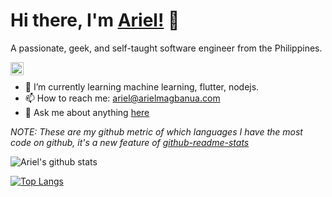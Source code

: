 # Hi there, I'm [Ariel!](https://arielmagbanua.github.io) 👋

A passionate, geek, and self-taught software engineer from the Philippines.

<a href="https://twitter.com/Ariel_Magbanua">
  <img align="left" alt="Ariel Magbanua | Twitter" width="21px" src="https://raw.githubusercontent.com/anuraghazra/anuraghazra/master/assets/twitter.svg" />
</a>

<br />

- 🌱 I’m currently learning machine learning, flutter, nodejs.
- 📫 How to reach me: [ariel@arielmagbanua.com](mailto:ariel@arielmagbanua.com)
- 💬 Ask me about anything [here](https://github.com/arielmagbanua/arielmagbanua/issues)

*NOTE: These are my github metric of which languages I have the most code on github, it's a new feature of [github-readme-stats](https://github.com/anuraghazra/github-readme-stats)*

![Ariel's github stats](https://github-readme-stats.vercel.app/api?username=arielmagbanua&show_icons=true&include_all_commits=true&count_private=true&theme=dark)

[![Top Langs](https://github-readme-stats.vercel.app/api/top-langs/?username=arielmagbanua&layout=compact&theme=dark)](https://github.com/anuraghazra/github-readme-stats)

<!--
*My Github metric of which languages I have the most code on github, it's a new feature of [github-readme-stats](https://github.com/anuraghazra/github-readme-stats)*
**arielmagbanua/arielmagbanua** is a ✨ _special_ ✨ repository because its `README.md` (this file) appears on your GitHub profile.

Here are some ideas to get you started:

- 🔭 I’m currently working on ...
- 🌱 I’m currently learning ...
- 👯 I’m looking to collaborate on ...
- 🤔 I’m looking for help with ...
- 💬 Ask me about ...
- 📫 How to reach me: ...
- 😄 Pronouns: ...
- ⚡ Fun fact: ...
-->
